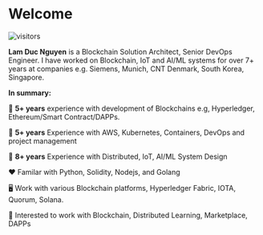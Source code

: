 # Welcome 

![visitors](https://visitor-badge.laobi.icu/badge?page_id=lamnd09)

**Lam Duc Nguyen** is a Blockchain Solution Architect, Senior DevOps Engineer. I have worked on Blockchain, IoT and AI/ML systems for over 7+ years at companies e.g. Siemens, Munich, CNT Denmark, South Korea, Singapore. 

**In summary:**

:rocket: **5+ years** experience with development of Blockchains e.g, Hyperledger, Ethereum/Smart Contract/DAPPs.

:rocket: **5+ years** Experience with AWS, Kubernetes, Containers, DevOps and project management 

:rocket: **8+ years** Experience with Distributed, IoT, AI/ML System Design 

:hearts: Familar with Python, Solidity, Nodejs, and Golang

:desktop_computer: Work with various Blockchain platforms, Hyperledger Fabric, IOTA, Quorum, Solana. 

:notebook_with_decorative_cover: Interested to work with Blockchain, Distributed Learning, Marketplace, DAPPs
